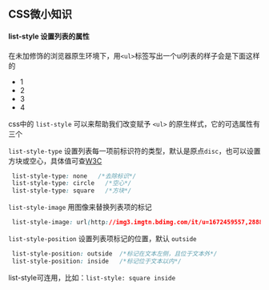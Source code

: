CSS微小知识
------  
#### list-style 设置列表的属性  
在未加修饰的浏览器原生环境下，用`<ul>`标签写出一个ul列表的样子会是下面这样的  

* 1
* 2
* 3
* 4

css中的 `list-style` 可以来帮助我们改变赋予 `<ul>` 的原生样式，它的可选属性有三个  

`list-style-type` 设置列表每一项前标识符的类型，默认是原点`disc`，也可以设置方块或空心，具体值可查[W3C](http://www.w3school.com.cn/css/pr_list-style-type.asp)
```css
 list-style-type: none   /*去除标识*/
 list-style-type: circle   /*空心*/
 list-style-type: square   /*方块*/
```

`list-style-image` 用图像来替换列表项的标记  
```css
 list-style-image: url(http://img3.imgtn.bdimg.com/it/u=1672459557,2888362768&fm=26&gp=0.jpg)
```

`list-style-position` 设置列表项标记的位置，默认 `outside`
```css
 list-style-position: outside  /*标记在文本左侧，且位于文本外*/
 list-style-position: inside   /*标记位于文本以内*/
```

list-style可连用，比如：`list-style: square inside`
